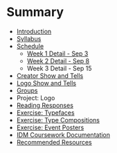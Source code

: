 # Summary

* [Introduction](README.md)
* [Syllabus](dm1123_vfs_syllabus.md)
* [Schedule](dm1123_vfs_schedule_overview.md)
   * [Week 1 Detail - Sep 3](weekly_detail/dm1123_weekly_detail_wk1_sep3.md)
   * [Week 2 Detail - Sep 8](weekly_detail/dm1123_weekly_detail_wk2_sep8.md)
   * Week 3 Detail - Sep 15
* [Creator Show and Tells](projects/creator_show_and_tells.md)
* [Logo Show and Tells](projects/logo_show_and_tells.md)
* [Groups](projects/dm1123_vfs_groups.md)
* Project: Logo
* [Reading Responses](projects/dm1123_vfs_reading_responses.md)
* [Exercise: Typefaces](class_exercises/exercise_typefaces.md)
* [Exercise: Type Compositions](projects/studio_composition.md)
* [Exercise: Event Posters](projects/exercise_event_posters.md)
* [IDM Coursework Documentation](projects/idm_coursework_documentation.md)
* [Recommended Resources](dm1123_vfs_recommended_resources.md)


